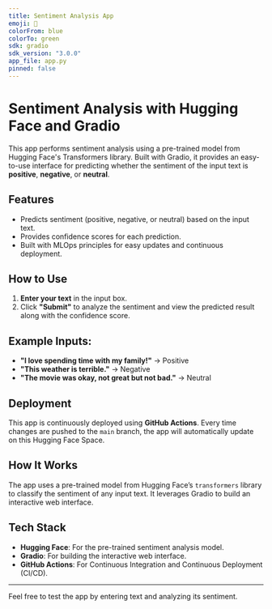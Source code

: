 ```yaml
---
title: Sentiment Analysis App
emoji: 💬
colorFrom: blue
colorTo: green
sdk: gradio
sdk_version: "3.0.0"
app_file: app.py
pinned: false
---
```



# Sentiment Analysis with Hugging Face and Gradio

This app performs sentiment analysis using a pre-trained model from Hugging Face's Transformers library. Built with Gradio, it provides an easy-to-use interface for predicting whether the sentiment of the input text is **positive**, **negative**, or **neutral**.

## Features
- Predicts sentiment (positive, negative, or neutral) based on the input text.
- Provides confidence scores for each prediction.
- Built with MLOps principles for easy updates and continuous deployment.

## How to Use
1. **Enter your text** in the input box.
2. Click **"Submit"** to analyze the sentiment and view the predicted result along with the confidence score.

## Example Inputs:
- **"I love spending time with my family!"** → Positive
- **"This weather is terrible."** → Negative
- **"The movie was okay, not great but not bad."** → Neutral

## Deployment
This app is continuously deployed using **GitHub Actions**. Every time changes are pushed to the `main` branch, the app will automatically update on this Hugging Face Space.

## How It Works
The app uses a pre-trained model from Hugging Face’s `transformers` library to classify the sentiment of any input text. It leverages Gradio to build an interactive web interface.

## Tech Stack
- **Hugging Face**: For the pre-trained sentiment analysis model.
- **Gradio**: For building the interactive web interface.
- **GitHub Actions**: For Continuous Integration and Continuous Deployment (CI/CD).

---

Feel free to test the app by entering text and analyzing its sentiment.

